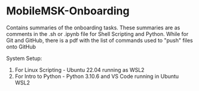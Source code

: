 # MobileMSK-Onboarding
Contains summaries of the onboarding tasks.  These summaries are as comments in the .sh or .ipynb file for Shell Scripting and Python. While for Git and GitHub, there is a pdf with the list of commands used to "push" files onto GitHub

System Setup:
1. For Linux Scripting - Ubuntu 22.04 running as WSL2
2. For Intro to Python - Python 3.10.6 and VS Code running in Ubuntu WSL2
